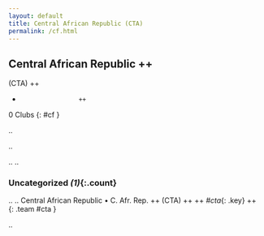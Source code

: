 ```yaml
---
layout: default
title: Central African Republic (CTA)
permalink: /cf.html
---
```



## Central African Republic   ++
(CTA)  ++
-                     ++
0 Clubs
{: #cf }


.. 




.. 




.. 
.. 


### Uncategorized _(1)_{:.count}


..
..
Central African Republic • C. Afr. Rep.  ++
 (CTA) ++
 ++
_#cta_{: .key} ++
<br>
{: .team #cta }




.. 
 
